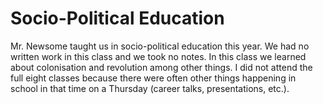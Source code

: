 <html>
  <body>
    <h1>Socio-Political Education</h1>
    <p>Mr. Newsome taught us in socio-political education this year. We had no written work in this class and we took no notes. In this class we learned about colonisation and revolution among other things. I did not attend the full eight classes because there were often other things happening in school in that time on a Thursday (career talks, presentations, etc.).</p>
  </body>
</html>
